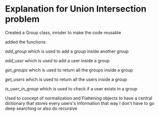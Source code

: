 # Explanation for Union Intersection problem 

Created a Group class, inroder to make the code reusable 

added the functions: 

*add_group* which is used to add a group inside another group 

*add_user* which is used to add a user inside a group

*get_groups* which is used to return all the groups inside a group

*get_users* which is used to return all the users inside a group 

*is_user_in_group* which is used to check if a user exists in a group 

Used to concept of normalization and Flattening objects to have a central dictionary that stores every users's information that way I don't have to go deep searching or also do recursive 



